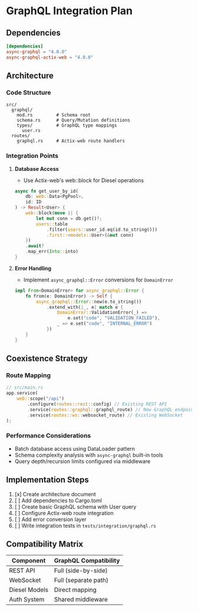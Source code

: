 # GraphQL Integration Plan

## Dependencies

```toml
[dependencies]
async-graphql = "4.0.0"
async-graphql-actix-web = "4.0.0"
```

## Architecture

### Code Structure

```
src/
  graphql/
    mod.rs         # Schema root
    schema.rs      # Query/Mutation definitions
    types/         # GraphQL type mappings
      user.rs
  routes/
    graphql.rs     # Actix-web route handlers
```

### Integration Points

1. **Database Access**

   - Use Actix-web's web::block for Diesel operations

   ```rust
   async fn get_user_by_id(
       db: web::Data<PgPool>,
       id: ID
   ) -> Result<User> {
       web::block(move || {
           let mut conn = db.get()?;
           users::table
               .filter(users::user_id.eq(id.to_string()))
               .first::<models::User>(&mut conn)
       })
       .await?
       .map_err(Into::into)
   }
   ```

2. **Error Handling**
   - Implement `async_graphql::Error` conversions for `DomainError`
   ```rust
   impl From<DomainError> for async_graphql::Error {
       fn from(e: DomainError) -> Self {
           async_graphql::Error::new(e.to_string())
               .extend_with(|_, e| match e {
                   DomainError::ValidationError(_) =>
                       e.set("code", "VALIDATION_FAILED"),
                   _ => e.set("code", "INTERNAL_ERROR")
               })
       }
   }
   ```

## Coexistence Strategy

### Route Mapping

```rust
// src/main.rs
app.service(
    web::scope("/api")
        .configure(routes::rest::config) // Existing REST API
        .service(routes::graphql::graphql_route) // New GraphQL endpoint
        .service(routes::ws::websocket_route) // Existing WebSocket
);
```

### Performance Considerations

- Batch database access using DataLoader pattern
- Schema complexity analysis with `async-graphql` built-in tools
- Query depth/recursion limits configured via middleware

## Implementation Steps

1. [x] Create architecture document
1. [ ] Add dependencies to Cargo.toml
1. [ ] Create basic GraphQL schema with User query
1. [ ] Configure Actix-web route integration
1. [ ] Add error conversion layer
1. [ ] Write integration tests in `tests/integration/graphql.rs`

## Compatibility Matrix

| Component     | GraphQL Compatibility |
| ------------- | --------------------- |
| REST API      | Full (side-by-side)   |
| WebSocket     | Full (separate path)  |
| Diesel Models | Direct mapping        |
| Auth System   | Shared middleware     |
